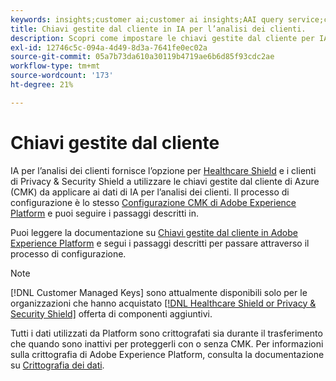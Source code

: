 ```yaml
---
keywords: insights;customer ai;customer ai insights;AAI query service;customer ai queries;customer ai scores; chiavi gestite dal cliente in CAI
title: Chiavi gestite dal cliente in IA per l’analisi dei clienti.
description: Scopri come impostare le chiavi gestite dal cliente per IA per l’analisi dei clienti.
exl-id: 12746c5c-094a-4d49-8d3a-7641fe0ec02a
source-git-commit: 05a7b73da610a30119b4719ae6b6d85f93cdc2ae
workflow-type: tm+mt
source-wordcount: '173'
ht-degree: 21%

---
```


# Chiavi gestite dal cliente

IA per l’analisi dei clienti fornisce l’opzione per [Healthcare Shield](https://www.adobe.com/trust/compliance/hipaa-ready.html) e i clienti di Privacy &amp; Security Shield a utilizzare le chiavi gestite dal cliente di Azure (CMK) da applicare ai dati di IA per l’analisi dei clienti. Il processo di configurazione è lo stesso [Configurazione CMK di Adobe Experience Platform](../../../landing/governance-privacy-security/customer-managed-keys.md) e puoi seguire i passaggi descritti in.

Puoi leggere la documentazione su [Chiavi gestite dal cliente in Adobe Experience Platform](../../../landing/governance-privacy-security/encryption.md) e segui i passaggi descritti per passare attraverso il processo di configurazione.

>[!NOTE]
>
>[!DNL Customer Managed Keys] sono attualmente disponibili solo per le organizzazioni che hanno acquistato [[!DNL Healthcare Shield or Privacy & Security Shield]](https://experienceleague.adobe.com/docs/blueprints-learn/architecture/vertical-blueprints/healthcare-vertical.html?lang=it) offerta di componenti aggiuntivi.

Tutti i dati utilizzati da Platform sono crittografati sia durante il trasferimento che quando sono inattivi per proteggerli con o senza CMK. Per informazioni sulla crittografia di Adobe Experience Platform, consulta la documentazione su [Crittografia dei dati](../../../landing/governance-privacy-security/encryption.md).
